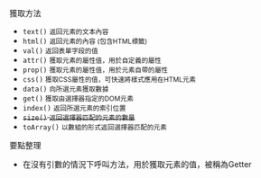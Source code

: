 獲取方法
- `text()` <small>返回元素的文本內容</small>
- `html()` <small>返回元素的內容 (包含HTML標籤)</small>
- `val()` <small>返回表單字段的值</small>
- `attr()` <small>獲取元素的屬性值，用於自定義的屬性</small>
- `prop()` <small>獲取元素的屬性值，用於元素自帶的屬性</small>
- `css()` <small>獲取CSS屬性的值，可快速將樣式應用在HTML元素</small>
- `data()` <small>向所選元素獲取數據</small>
- `get()` <small>獲取由選擇器指定的DOM元素</small>
- `index()` <small>返回所選元素的索引位置</small>
- <s>`size()` <small>返回選擇器匹配的元素的數量</small></s>
- `toArray()` <small>以數組的形式返回選擇器匹配的元素</small>

要點整理
- 在沒有引數的情況下呼叫方法，用於獲取元素的值，被稱為Getter